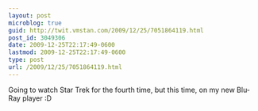 ```yaml
---
layout: post
microblog: true
guid: http://twit.vmstan.com/2009/12/25/7051864119.html
post_id: 3049306
date: 2009-12-25T22:17:49-0600
lastmod: 2009-12-25T22:17:49-0600
type: post
url: /2009/12/25/7051864119.html
---
```

Going to watch Star Trek for the fourth time, but this time, on my new Blu-Ray player :D
